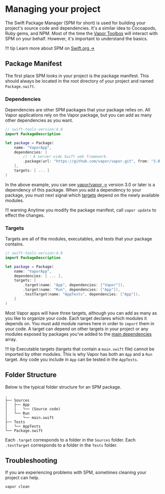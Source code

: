 # Managing your project

The Swift Package Manager (SPM for short) is used for building your project's source code and dependencies. 
It's a similar idea to Cocoapods, Ruby gems, and NPM. Most of the time the [Vapor Toolbox](toolbox.md) will 
interact with SPM on your behalf. However, it's important to understand the basics.

!!! tip
    Learn more about SPM on <a href="https://swift.org/package-manager/" target="_blank">Swift.org &rarr;</a> 

## Package Manifest

The first place SPM looks in your project is the package manifest. This should always be located in the root
directory of your project and named `Package.swift`.

### Dependencies

Dependencies are other SPM packages that your package relies on. All Vapor applications rely on the Vapor package,
but you can add as many other dependencies as you want.

```swift
// swift-tools-version:4.0
import PackageDescription

let package = Package(
    name: "VaporApp",
    dependencies: [
        // 💧 A server-side Swift web framework. 
        .package(url: "https://github.com/vapor/vapor.git", from: "3.0.0"),
    ],
    targets: [ ... ]
)
```

In the above example, you can see <a href="https://github.com/vapor/vapor" target="_blank">vapor/vapor &rarr;</a> version 3.0
or later is a dependency of this package.
When you add a dependency to your package, you must next signal which [targets](#targets) depend on
the newly available modules.

!!! warning
    Anytime you modify the package manifest, call `vapor update` to effect the changes.

### Targets

Targets are all of the modules, executables, and tests that your package contains. 

```swift
// swift-tools-version:4.0
import PackageDescription

let package = Package(
    name: "VaporApp",
    dependencies: [ ... ],
    targets: [
        .target(name: "App", dependencies: ["Vapor"]),
        .target(name: "Run", dependencies: ["App"]),
        .testTarget(name: "AppTests", dependencies: ["App"]),
    ]
)
```

Most Vapor apps will have three targets, although you can add as many as you like to organize your code.
Each target declares which modules it depends on. You must add module names here in order to `import` them in your code.
A target can depend on other targets in your project or any modules exposed by packages you've added to
the [main dependencies](#dependencies) array.

!!! tip
    Executable targets (targets that contain a `main.swift` file) cannot be imported by other modules.
    This is why Vapor has both an `App` and a `Run` target.
    Any code you include in `App` can be tested in the `AppTests`.

## Folder Structure

Below is the typical folder structure for an SPM package.

```
.
├── Sources
│   ├── App
│   │   └── (Source code)
│   └── Run
│       └── main.swift
├── Tests
│   └── AppTests
└── Package.swift
```

Each `.target` corresponds to a folder in the `Sources` folder. 
Each `.testTarget` corresponds to a folder in the `Tests` folder.

## Troubleshooting

If you are experiencing problems with SPM, sometimes cleaning your project can help.

```sh
vapor clean
```
